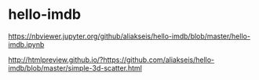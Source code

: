 # hello-imdb

https://nbviewer.jupyter.org/github/aliakseis/hello-imdb/blob/master/hello-imdb.ipynb

http://htmlpreview.github.io/?https://github.com/aliakseis/hello-imdb/blob/master/simple-3d-scatter.html
